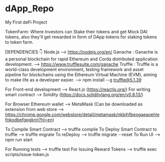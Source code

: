 # dApp_Repo
My First deFi Project

TokenFarm: Where Investors can Stake their tokens and get Mock DAI tokens, also they'll get rewarded in form of DApp tokens for staking tokens to token farm.

DEPENDENCIES 👇
Node.js --> https://nodejs.org/en/
Ganache : Ganache is a personal blockchain for rapid Ethereum and Corda distributed application development. --> https://www.trufflesuite.com/ganache
Truffle : Truffle is a world-class development environment, testing framework and asset pipeline for blockchains using the Ethereum Virtual Machine (EVM), aiming to make life as a developer easier. --> npm install --g truffle@5.1.39

For Front-end development --> React.js (https://reactjs.org/)
For writing smart contract --> Solidity (https://docs.soliditylang.org/en/v0.8.13/)

For Browser Ethereum wallet --> MetaMask (Can be downloaded as extension from web store --> https://chrome.google.com/webstore/detail/metamask/nkbihfbeogaeaoehlefnkodbefgpgknn?hl=en)

To Compile Smart Contract --> truffle compile
To Deploy Smart Contract to truffle --> truffle migrate
To reDeploy --> truffle migrate --reset
To Run UI --> npm run start

For Running tests --> truffle test
For Issuing Reward Tokens --> truffle exec scripts/issue-token.js